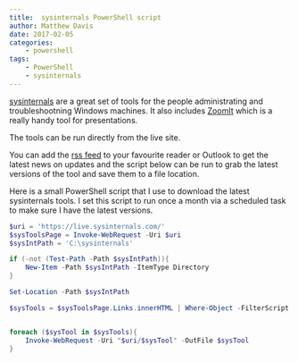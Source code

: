 ```yaml
---
title:  sysinternals PowerShell script
author: Matthew Davis
date: 2017-02-05
categories: 
    - powershell
tags:
    - PowerShell
    - sysinternals
---
```


[sysinternals][sysinternals] are a great set of tools for the people administrating and troubleshootning Windows machines. It also includes [ZoomIt][ZoomIt] which is a really handy tool for presentations.

The tools can be run directly from the live site.

You can add the [rss feed][rss feed] to your favourite reader or Outlook to get the latest news on updates and the script below can be run to grab the latest versions of the tool and save them to a file location.

Here is a small PowerShell script that I use to download the latest sysinternals tools. I set this script to run once a month via a scheduled task to make sure I have the latest versions.

```powershell
$uri = 'https://live.sysinternals.com/'
$sysToolsPage = Invoke-WebRequest -Uri $uri
$sysIntPath = 'C:\sysinternals'

if (-not (Test-Path -Path $sysIntPath)){
    New-Item -Path $sysIntPath -ItemType Directory
}

Set-Location -Path $sysIntPath

$sysTools = $sysToolsPage.Links.innerHTML | Where-Object -FilterScript {$_ -like "*.exe" -or $_ -like "*.chm"} 


foreach ($sysTool in $sysTools){
    Invoke-WebRequest -Uri "$uri/$sysTool" -OutFile $sysTool
}
```

[sysinternals]: https://technet.microsoft.com/en-gb/sysinternals/bb545021.aspx
[rss feed]: https://blogs.technet.microsoft.com/sysinternals/feed/
[ZoomIt]: https://technet.microsoft.com/en-us/sysinternals/zoomit.aspx
[jekyll-docs]: https://jekyllrb.com/docs/home
[jekyll-gh]:   https://github.com/jekyll/jekyll
[jekyll-talk]: https://talk.jekyllrb.com/

